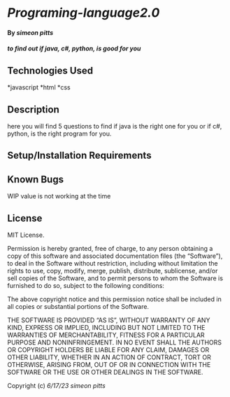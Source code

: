 # _Programing-language2.0_

#### By _simeon pitts_

#### _to find out if java, c#, python, is good for you_

## Technologies Used

*javascript
*html 
*css

## Description

here you will find 5 questions to find if java is the right one for you or if c#, python, is the right program for you.

## Setup/Installation Requirements


## Known Bugs
WIP value is not working at the time 
## License

MIT License.

Permission is hereby granted, free of charge, to any person obtaining a copy of this software and associated documentation files (the “Software”), to deal in the Software without restriction, including without limitation the rights to use, copy, modify, merge, publish, distribute, sublicense, and/or sell copies of the Software, and to permit persons to whom the Software is furnished to do so, subject to the following conditions:

The above copyright notice and this permission notice shall be included in all copies or substantial portions of the Software.

THE SOFTWARE IS PROVIDED “AS IS”, WITHOUT WARRANTY OF ANY KIND, EXPRESS OR IMPLIED, INCLUDING BUT NOT LIMITED TO THE WARRANTIES OF MERCHANTABILITY, FITNESS FOR A PARTICULAR PURPOSE AND NONINFRINGEMENT. IN NO EVENT SHALL THE AUTHORS OR COPYRIGHT HOLDERS BE LIABLE FOR ANY CLAIM, DAMAGES OR OTHER LIABILITY, WHETHER IN AN ACTION OF CONTRACT, TORT OR OTHERWISE, ARISING FROM, OUT OF OR IN CONNECTION WITH THE SOFTWARE OR THE USE OR OTHER DEALINGS IN THE SOFTWARE.

Copyright (c) _6/17/23_ _simeon pitts_